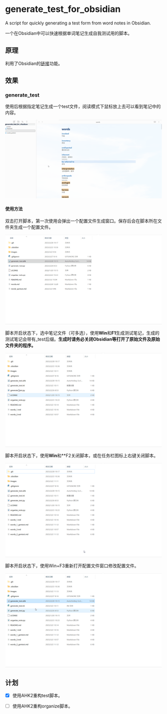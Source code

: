 # generate_test_for_obsidian
A script for quickly generating a test form from word notes in Obsidian.

一个在Obsidian中可以快速根据单词笔记生成自我测试用的脚本。

## 原理

利用了Obsidian的[链接](https://help.obsidian.md/Getting+started/Link+notes)功能。

## 效果

### generate_test

使用后根据指定笔记生成一个test文件，阅读模式下鼠标放上去可以看到笔记中的内容。

![](./images/test_result_show.gif)

#### 使用方法

双击打开脚本，第一次使用会弹出一个配置文件生成窗口。保存后会在脚本所在文件夹生成一个配置文件。

![](./images/test_first_open.gif)

脚本开启状态下，选中笔记文件（可多选），使用**Win**和**F1**生成测试笔记，生成的测试笔记会带有_test后缀。**生成时请务必关闭Obsidian等打开了原始文件及原始文件夹的程序。**

![](./images/test_generate.gif)

脚本开启状态下，使用**Win**和**F2关闭脚本，或在任务栏图标上右键关闭脚本。

![](./images/test_exit.gif)

脚本开启状态下，使用Win+F3重新打开配置文件窗口修改配置文件。

![](./images/test_config.gif)

## 计划
- [x] 使用AHK2重构test脚本。

- [ ] 使用AHK2重构organize脚本。
